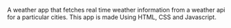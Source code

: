 A weather app that fetches real time weather information from a weather api for a particular cities.
This app is made Using HTML, CSS and Javascript.
